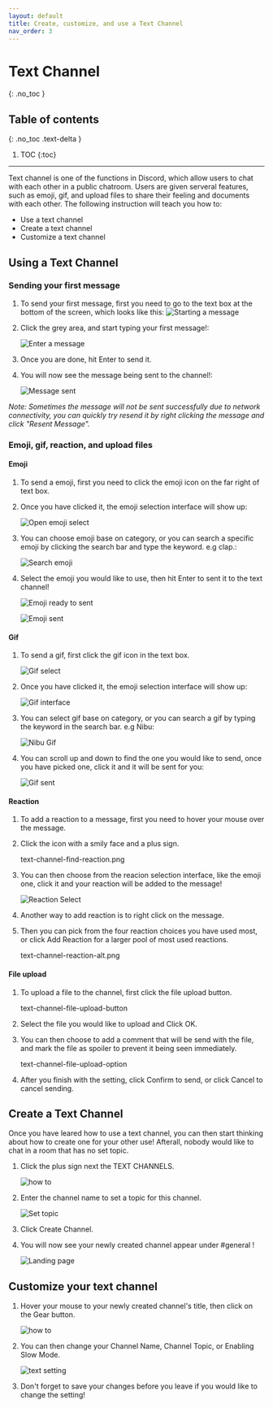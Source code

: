 ```yaml
---
layout: default
title: Create, customize, and use a Text Channel
nav_order: 3
---
```


# Text Channel
{: .no_toc }

## Table of contents
{: .no_toc .text-delta }

1. TOC
{:toc}

---
Text channel is one of the functions in Discord, which allow users to chat with each other in a public chatroom. Users are given serveral features, such as emoji, gif, and upload files to share their feeling and documents with each other. The following instruction will teach you how to:

- Use a text channel
- Create a text channel
- Customize a text channel

## Using a Text Channel

### Sending your first message

1. To send your first message, first you need to go to the text box at the bottom of the screen, which looks like this:
    ![Starting a message](https://github.com/bobsmithliu/discordfordummies/blob/gh-pages/assets/images/comm-user-doc-pic/text-channel-start-message.PNG?raw=true)

2. Click the grey area, and start typing your first message!:

    ![Enter a message](https://github.com/bobsmithliu/discordfordummies/blob/gh-pages/assets/images/comm-user-doc-pic/text-channel-text-enter.png?raw=true)

3. Once you are done, hit Enter to send it.

4. You will now see the message being sent to the channel!:

    ![Message sent](https://github.com/bobsmithliu/discordfordummies/blob/gh-pages/assets/images/comm-user-doc-pic/text-channel-msg-sent.png?raw=true)

_Note: Sometimes the message will not be sent successfully due to network connectivity, you can quickly try resend it by right clicking the message and click "Resent Message"._

### Emoji, gif, reaction, and upload files

#### Emoji

1. To send a emoji, first you need to click the emoji icon on the far right of text box.

2. Once you have clicked it, the emoji selection interface will show up:

    ![Open emoji select](https://github.com/bobsmithliu/discordfordummies/blob/gh-pages/assets/images/comm-user-doc-pic/text-channel-emoji.png?raw=true)

3. You can choose emoji base on category, or you can search a specific emoji by clicking the search bar and type the keyword. e.g clap.:

    ![Search emoji](https://github.com/bobsmithliu/discordfordummies/blob/gh-pages/assets/images/comm-user-doc-pic/text-channel-emoji-search.png?raw=true)

4. Select the emoji you would like to use, then hit Enter to sent it to the text channel!

    ![Emoji ready to sent](https://github.com/bobsmithliu/discordfordummies/blob/gh-pages/assets/images/comm-user-doc-pic/text-channel-emoji-ready-to-send.png?raw=true)

    ![Emoji sent](https://github.com/bobsmithliu/discordfordummies/blob/gh-pages/assets/images/comm-user-doc-pic/text-channel-emoji-sent.png?raw=true)




#### Gif

1. To send a gif, first click the gif icon in the text box.

    ![Gif select](https://github.com/bobsmithliu/discordfordummies/blob/gh-pages/assets/images/comm-user-doc-pic/text-channel-gif-icon.png)

2. Once you have clicked it, the emoji selection interface will show up:

    ![Gif interface](https://github.com/bobsmithliu/discordfordummies/blob/gh-pages/assets/images/comm-user-doc-pic/text-channel-gif.png)

3. You can select gif base on category, or you can search a gif by typing the keyword in the search bar. e.g Nibu:

    ![Nibu Gif](https://github.com/bobsmithliu/discordfordummies/blob/gh-pages/assets/images/comm-user-doc-pic/text-channel-gif-search.png)

4. You can scroll up and down to find the one you would like to send, once you have picked one, click it and it will be sent for you:

    ![Gif sent](https://github.com/bobsmithliu/discordfordummies/blob/gh-pages/assets/images/comm-user-doc-pic/text-channel-gif-sent.png)

#### Reaction

1. To add a reaction to a message, first you need to hover your mouse over the message.


2. Click the icon with a smily face and a plus sign.

    text-channel-find-reaction.png

3. You can then choose from the reacion selection interface, like the emoji one, click it and your reaction will be added to the message!

    ![Reaction Select](https://github.com/bobsmithliu/discordfordummies/blob/gh-pages/assets/images/comm-user-doc-pic/text-channel-add-reaction.png)

4. Another way to add reaction is to right click on the message.

5. Then you can pick from the four reaction choices you have used most, or click Add Reaction for a larger pool of most used reactions.

    text-channel-reaction-alt.png
    
#### File upload

1. To upload a file to the channel, first click the file upload button.

    text-channel-file-upload-button

2. Select the file you would like to upload and Click OK.

3. You can then choose to add a comment that will be send with the file, and mark the file as spoiler to prevent it being seen immediately.

    text-channel-file-upload-option

4. After you finish with the setting, click Confirm to send, or click Cancel to cancel sending.


## Create a Text Channel

Once you have leared how to use a text channel, you can then start thinking about how to create one for your other use! Afterall, nobody would like to chat in a room that has no set topic.

1. Click the plus sign next the TEXT CHANNELS.

    ![how to](https://github.com/bobsmithliu/discordfordummies/blob/gh-pages/assets/images/comm-user-doc-pic/text-channel-create-how-to.png)

2. Enter the channel name to set a topic for this channel.

    ![Set topic](https://github.com/bobsmithliu/discordfordummies/blob/gh-pages/assets/images/comm-user-doc-pic/text-channel-create-channel-setting.png)

3. Click Create Channel.

4. You will now see your newly created channel appear under #general !
    
    ![Landing page](https://github.com/bobsmithliu/discordfordummies/blob/gh-pages/assets/images/comm-user-doc-pic/text-channel-create-channel-landing.png)

## Customize your text channel

1. Hover your mouse to your newly created channel's title, then click on the Gear button.

    ![how to](https://github.com/bobsmithliu/discordfordummies/blob/gh-pages/assets/images/comm-user-doc-pic/text-channel-create-how-to.png)

2. You can then change your Channel Name, Channel Topic, or Enabling Slow Mode.

    ![text setting](https://github.com/bobsmithliu/discordfordummies/blob/gh-pages/assets/images/comm-user-doc-pic/text-channel-setting-landing-page.png)

3. Don't forget to save your changes before you leave if you would like to change the setting!

